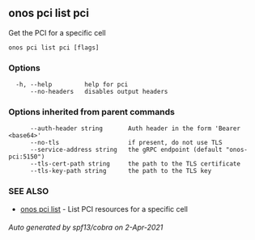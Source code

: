 ## onos pci list pci

Get the PCI for a specific cell

```
onos pci list pci [flags]
```

### Options

```
  -h, --help         help for pci
      --no-headers   disables output headers
```

### Options inherited from parent commands

```
      --auth-header string       Auth header in the form 'Bearer <base64>'
      --no-tls                   if present, do not use TLS
      --service-address string   the gRPC endpoint (default "onos-pci:5150")
      --tls-cert-path string     the path to the TLS certificate
      --tls-key-path string      the path to the TLS key
```

### SEE ALSO

* [onos pci list](onos_pci_list.md)	 - List PCI resources for a specific cell

###### Auto generated by spf13/cobra on 2-Apr-2021
